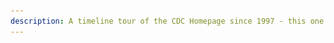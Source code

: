```yaml
---
description: A timeline tour of the CDC Homepage since 1997 - this one has different length content.
---
```


<html lang="en">
<head>
	<meta charset="UTF-8">
	<title>CDC Over the Years</title>
	<meta content="width=device-width, initial-scale=1" name="viewport">
	<link href='https://cdnjs.cloudflare.com/ajax/libs/twitter-bootstrap/4.1.3/css/bootstrap.min.css' rel='stylesheet'>
	<link href='https://cdnjs.cloudflare.com/ajax/libs/animate.css/3.7.2/animate.min.css' rel='stylesheet'>
	<link href="https://fonts.googleapis.com/css?family=Montserrat|Nunito&display=swap" rel="stylesheet">
	<style>
	.timeline {
		position: relative;
		-webkit-transition: all 0.4s ease 0s;
		transition: all 0.4s ease 0s;
	}
	.timeline:before {
		content: "";
		width: 1px;
		height: 100%;
		background: rgba(0, 0, 0, 0.1);;
		position: absolute;
		top: 0;
		left: 50%;
	}
	.timeline .timeline-card {
		position: relative;
	}
	.timeline .timeline-card:before, .timeline .timeline-card:after {
		content: "";
		display: block;
		width: 100%;
		clear: both;
	}
	.timeline .timeline-icon {
		width: 20px;
		height: 20px;
		border-radius: 50%;
		background: #fff;
		border: 2px solid #005eaa;
		position: absolute;
		top: 0;
		left: 3px;
		right: 0;
		margin: 0 auto;
		overflow: hidden;
	}
	.timeline .timeline-content {
		font-family: 'Montserrat', sans-serif;
		width: 45%;
		padding: 20px;
		border-radius: 5px;
		text-align: right;
		-webkit-transition: all 0.3s ease 0s;
		transition: all 0.3s ease 0s;
		border: 1px solid rgba(0, 0, 0, 0.1);
	}
	.timeline .title {
		font-size: 24px;
		font-weight: 500;
		color: #5c5151;
		margin-top: 30px;
		font-family: 'Nunito', sans-serif;
	}
	.timeline .description {
		color: #242424;
		line-height: 2;
	}
	.timeline .timeline-card:nth-child(even) .timeline-content {
		float: right;
		text-align: left;
	}
	.timeline .timeline-image {
		width: 100%;
		overflow: hidden;
		cursor: pointer;
	}

	.timeline .timeline-card:nth-child(-n+3) .timeline-image img {
		height: 200px;
	}
	.timeline .timeline-image img {
		height: 350px;
		width: 100%;
		-o-object-fit: cover;
		object-fit: cover;
		-o-object-position: 100% 0;
		object-position: 100% 0;
		font-family: 'object-fit: cover; object-position: 100% 0';
	}

	@media only screen and (min-width: 768px) {
		.timeline .timeline-card:nth-child(even) {
			margin-top: -500px;
		}
	}

	@media only screen and (min-width: 992px) {
		.timeline .timeline-card:nth-child(even) {
			margin-top: -300px;
		}
	}

	@media only screen and (max-width: 767px) {
		.timeline:before {
			left: 0;
		}
		.timeline .timeline-icon {
			left: -8px;
			margin: 0;
		}
		.timeline .timeline-content {
			width: 90%;
			float: right;
			text-align: left;
		}
		.modal-body .modal-notice {
			display: none;
		}
		.timeline .timeline-card {
			margin-top: 1rem;
		}
	}
	.modal {
		-webkit-animation-duration: .3s;
		animation-duration: .3s;
		-webkit-animation-delay: 0s;
		animation-delay: 0s;
		padding-right: 0 !important;
		font-family: 'Roboto', sans-serif;
	}
	.modal-body {
		padding: 0;
	}

	.modal-body .modal-notice {
		background-color: rgba(0, 0, 0, 0.9);
		border-radius: 30px;
		padding: 20px;
		color: white;
		position: absolute;
		left: 45%;
		top: 100px;
		-webkit-animation-duration: 2s;
		animation-duration: 2s;
		-webkit-animation-delay: 1s;
		animation-delay: 1s;
		box-shadow: 0px 0px 18px 0px rgba(255, 127, 0, 0.75);
	}
	</style>
</head>
<body translate="no">
	<div class="container">
        <h1 class="display-3 mb-5" style="border-bottom: 1px solid aliceblue;">CDC Over the Years</h1>
		<div class="row">
			<div class="col-md-12">
				<div class="timeline">
					<div class="timeline-card">
						<div class="timeline-icon"></div>
						<div class="timeline-content">
							<div class="timeline-image"><img alt="" src="https://raw.githubusercontent.com/peterbenoit/cdn/master/images/CDC/over-the-years/www.cdc.gov_1997.jpg"></div>
							<h4 class="title">1997</h4>
							<p class="description">Lorem ipsum dolor sit amet, consectetur adipiscing elit. </p>
						</div>
					</div>
					<div class="timeline-card">
						<div class="timeline-icon"></div>
						<div class="timeline-content">
							<div class="timeline-image"><img alt="" src="https://raw.githubusercontent.com/peterbenoit/cdn/master/images/CDC/over-the-years/www.cdc.gov_1998.jpg"></div>
							<h4 class="title">1998</h4>
							<p class="description">Lorem ipsum dolor sit amet, consectetur adipiscing elit. Aliquam vitae eleifend ex. Praesent magna justo, bibendum id ante ut, vulputate tincidunt ipsum. Curabitur at rhoncus sem, eu feugiat sapien. Duis in libero cursus, dapibus sem ac, ornare mauris. Cras nunc lectus, porta quis metus vestibulum, pellentesque gravida erat.</p>
						</div>
					</div>
					<div class="timeline-card">
						<div class="timeline-icon"></div>
						<div class="timeline-content">
							<div class="timeline-image"><img alt="" src="https://raw.githubusercontent.com/peterbenoit/cdn/master/images/CDC/over-the-years/www.cdc.gov_1999.jpg"></div>
							<h4 class="title">1999</h4>
							<p class="description">Lorem ipsum dolor sit amet, consectetur adipiscing elit. Aliquam vitae eleifend ex. Praesent magna justo, bibendum id ante ut, vulputate tincidunt ipsum. Curabitur at rhoncus sem, eu feugiat sapien. Duis in libero cursus, dapibus sem ac, ornare mauris. Cras nunc lectus, porta quis metus vestibulum, pellentesque gravida erat.</p>
						</div>
					</div>
					<div class="timeline-card">
						<div class="timeline-icon"></div>
						<div class="timeline-content">
							<div class="timeline-image"><img alt="" src="https://raw.githubusercontent.com/peterbenoit/cdn/master/images/CDC/over-the-years/www.cdc.gov_2000.jpg"></div>
							<h4 class="title">2000</h4>
							<p class="description">Lorem ipsum dolor sit amet, consectetur adipiscing elit. Aliquam vitae eleifend ex. Praesent magna justo, bibendum id ante ut, vulputate tincidunt ipsum. Curabitur at rhoncus sem, eu feugiat sapien. Duis in libero cursus, dapibus sem ac, ornare mauris. Cras nunc lectus, porta quis metus vestibulum, pellentesque gravida erat. Lorem ipsum dolor sit amet, consectetur adipiscing elit. Aliquam vitae eleifend ex. Praesent magna justo, bibendum id ante ut, vulputate tincidunt ipsum. Curabitur at rhoncus sem, eu feugiat sapien. Duis in libero cursus, dapibus sem ac, ornare mauris. Cras nunc lectus, porta quis metus vestibulum, pellentesque gravida erat.</p>
						</div>
					</div>
					<div class="timeline-card">
						<div class="timeline-icon"></div>
						<div class="timeline-content">
							<div class="timeline-image"><img alt="" src="https://raw.githubusercontent.com/peterbenoit/cdn/master/images/CDC/over-the-years/www.cdc.gov_2001.jpg"></div>
							<h4 class="title">2001</h4>
							<p class="description">Lorem ipsum dolor sit amet, consectetur adipiscing elit. Aliquam vitae eleifend ex. Praesent magna justo, bibendum id ante ut, vulputate tincidunt ipsum. Curabitur at rhoncus sem, eu feugiat sapien. Duis in libero cursus, dapibus sem ac, ornare mauris. Cras nunc lectus, porta quis metus vestibulum, pellentesque gravida erat.</p>
						</div>
					</div>
					<div class="timeline-card">
						<div class="timeline-icon"></div>
						<div class="timeline-content">
							<div class="timeline-image"><img alt="" src="https://raw.githubusercontent.com/peterbenoit/cdn/master/images/CDC/over-the-years/www.cdc.gov_2002.jpg"></div>
							<h4 class="title">2002</h4>
							<p class="description">Lorem ipsum dolor sit amet, consectetur adipiscing elit. Aliquam vitae eleifend ex. Praesent magna justo, bibendum id ante ut, vulputate tincidunt ipsum. Curabitur at rhoncus sem, eu feugiat sapien. Duis in libero cursus, dapibus sem ac, ornare mauris. Cras nunc lectus, porta quis metus vestibulum, pellentesque gravida erat.</p>
						</div>
					</div>
					<div class="timeline-card">
						<div class="timeline-icon"></div>
						<div class="timeline-content">
							<div class="timeline-image"><img alt="" src="https://raw.githubusercontent.com/peterbenoit/cdn/master/images/CDC/over-the-years/www.cdc.gov_2003.jpg"></div>
							<h4 class="title">2003</h4>
							<p class="description">Lorem ipsum dolor sit amet, consectetur adipiscing elit. Aliquam vitae eleifend ex.</p>
						</div>
					</div>
					<div class="timeline-card">
						<div class="timeline-icon"></div>
						<div class="timeline-content">
							<div class="timeline-image"><img alt="" src="https://raw.githubusercontent.com/peterbenoit/cdn/master/images/CDC/over-the-years/www.cdc.gov_2004.jpg"></div>
							<h4 class="title">2004</h4>
							<p class="description">Lorem ipsum dolor sit amet, consectetur adipiscing elit. Aliquam vitae eleifend ex. Praesent magna justo, bibendum id ante ut, vulputate tincidunt ipsum. Curabitur at rhoncus sem, eu feugiat sapien. Duis in libero cursus, dapibus sem ac, ornare mauris. Cras nunc lectus, porta quis metus vestibulum, pellentesque gravida erat.</p>
						</div>
					</div>
					<div class="timeline-card">
						<div class="timeline-icon"></div>
						<div class="timeline-content">
							<div class="timeline-image"><img alt="" src="https://raw.githubusercontent.com/peterbenoit/cdn/master/images/CDC/over-the-years/www.cdc.gov_2005.jpg"></div>
							<h4 class="title">2005</h4>
							<p class="description">Lorem ipsum dolor sit amet, consectetur adipiscing elit. Aliquam vitae eleifend ex. Praesent magna justo, bibendum id ante ut, vulputate tincidunt ipsum. Curabitur at rhoncus sem, eu feugiat sapien. Duis in libero cursus, dapibus sem ac, ornare mauris. Cras nunc lectus, porta quis metus vestibulum, pellentesque gravida erat.</p>
						</div>
					</div>
					<div class="timeline-card">
						<div class="timeline-icon"></div>
						<div class="timeline-content">
							<div class="timeline-image"><img alt="" src="https://raw.githubusercontent.com/peterbenoit/cdn/master/images/CDC/over-the-years/www.cdc.gov_2006.jpg"></div>
							<h4 class="title">2006</h4>
							<p class="description">Lorem ipsum dolor sit amet, consectetur adipiscing elit. Aliquam vitae eleifend ex. Praesent magna justo, bibendum id ante ut, vulputate tincidunt ipsum. Curabitur at rhoncus sem, eu feugiat sapien. Duis in libero cursus, dapibus sem ac, ornare mauris. Cras nunc lectus, porta quis metus vestibulum, pellentesque gravida erat.</p>
						</div>
					</div>
					<div class="timeline-card">
						<div class="timeline-icon"></div>
						<div class="timeline-content">
							<div class="timeline-image"><img alt="" src="https://raw.githubusercontent.com/peterbenoit/cdn/master/images/CDC/over-the-years/www.cdc.gov_2007.jpg"></div>
							<h4 class="title">2007</h4>
							<p class="description">Lorem ipsum dolor sit amet, consectetur adipiscing elit. Aliquam vitae eleifend ex. Praesent magna justo, bibendum id ante ut, vulputate tincidunt ipsum. Curabitur at rhoncus sem, eu feugiat sapien. Duis in libero cursus, dapibus sem ac, ornare mauris. Cras nunc lectus, porta quis metus vestibulum, pellentesque gravida erat.</p>
						</div>
					</div>
					<div class="timeline-card">
						<div class="timeline-icon"></div>
						<div class="timeline-content">
							<div class="timeline-image"><img alt="" src="https://raw.githubusercontent.com/peterbenoit/cdn/master/images/CDC/over-the-years/www.cdc.gov_2008.jpg"></div>
							<h4 class="title">2008</h4>
							<p class="description">Lorem ipsum dolor sit amet, consectetur adipiscing elit. Aliquam vitae eleifend ex. Praesent magna justo, bibendum id ante ut, vulputate tincidunt ipsum. Curabitur at rhoncus sem, eu feugiat sapien. Duis in libero cursus, dapibus sem ac, ornare mauris. Cras nunc lectus, porta quis metus vestibulum, pellentesque gravida erat.</p>
						</div>
					</div>
					<div class="timeline-card">
						<div class="timeline-icon"></div>
						<div class="timeline-content">
							<div class="timeline-image"><img alt="" src="https://raw.githubusercontent.com/peterbenoit/cdn/master/images/CDC/over-the-years/www.cdc.gov_2009.jpg"></div>
							<h4 class="title">2009</h4>
							<p class="description">Lorem ipsum dolor sit amet, consectetur adipiscing elit. Aliquam vitae eleifend ex. Praesent magna justo, bibendum id ante ut, vulputate tincidunt ipsum. Curabitur at rhoncus sem, eu feugiat sapien. Duis in libero cursus, dapibus sem ac, ornare mauris. Cras nunc lectus, porta quis metus vestibulum, pellentesque gravida erat.</p>
						</div>
					</div>
					<div class="timeline-card">
						<div class="timeline-icon"></div>
						<div class="timeline-content">
							<div class="timeline-image"><img alt="" src="https://raw.githubusercontent.com/peterbenoit/cdn/master/images/CDC/over-the-years/www.cdc.gov_2010.jpg"></div>
							<h4 class="title">2010</h4>
							<p class="description">Lorem ipsum dolor sit amet, consectetur adipiscing elit. Aliquam vitae eleifend ex. Praesent magna justo, bibendum id ante ut, vulputate tincidunt ipsum. Curabitur at rhoncus sem, eu feugiat sapien. Duis in libero cursus, dapibus sem ac, ornare mauris. Cras nunc lectus, porta quis metus vestibulum, pellentesque gravida erat.</p>
						</div>
					</div>
					<div class="timeline-card">
						<div class="timeline-icon"></div>
						<div class="timeline-content">
							<div class="timeline-image"><img alt="" src="https://raw.githubusercontent.com/peterbenoit/cdn/master/images/CDC/over-the-years/www.cdc.gov_2011.jpg"></div>
							<h4 class="title">2011</h4>
							<p class="description">Lorem ipsum dolor sit amet, consectetur adipiscing elit. Aliquam vitae eleifend ex. Praesent magna justo, bibendum id ante ut, vulputate tincidunt ipsum. </p>
						</div>
					</div>
					<div class="timeline-card">
						<div class="timeline-icon"></div>
						<div class="timeline-content">
							<div class="timeline-image"><img alt="" src="https://raw.githubusercontent.com/peterbenoit/cdn/master/images/CDC/over-the-years/www.cdc.gov_2012.jpg"></div>
							<h4 class="title">2012</h4>
							<p class="description">Lorem ipsum dolor sit amet, consectetur adipiscing elit. Aliquam vitae eleifend ex.</p>
						</div>
					</div>
					<div class="timeline-card">
						<div class="timeline-icon"></div>
						<div class="timeline-content">
							<div class="timeline-image"><img alt="" src="https://raw.githubusercontent.com/peterbenoit/cdn/master/images/CDC/over-the-years/www.cdc.gov_2013.jpg"></div>
							<h4 class="title">2013</h4>
							<p class="description">Lorem ipsum dolor sit amet, consectetur adipiscing elit. Aliquam vitae eleifend ex. Praesent magna justo, bibendum id ante ut, vulputate tincidunt ipsum. Curabitur at rhoncus sem, eu feugiat sapien. Duis in libero cursus, dapibus sem ac, ornare mauris. Cras nunc lectus, porta quis metus vestibulum, pellentesque gravida erat. Lorem ipsum dolor sit amet, consectetur adipiscing elit. Aliquam vitae eleifend ex. Praesent magna justo, bibendum id ante ut, vulputate tincidunt ipsum. Curabitur at rhoncus sem, eu feugiat sapien. Duis in libero cursus, dapibus sem ac, ornare mauris. Cras nunc lectus, porta quis metus vestibulum, pellentesque gravida erat.</p>
						</div>
					</div>
					<div class="timeline-card">
						<div class="timeline-icon"></div>
						<div class="timeline-content">
							<div class="timeline-image"><img alt="" src="https://raw.githubusercontent.com/peterbenoit/cdn/master/images/CDC/over-the-years/www.cdc.gov_2014.jpg"></div>
							<h4 class="title">2014</h4>
							<p class="description">Lorem ipsum dolor sit amet, consectetur adipiscing elit. Aliquam vitae eleifend ex. Praesent magna justo, bibendum id ante ut, vulputate tincidunt ipsum. Curabitur at rhoncus sem, eu feugiat sapien. Duis in libero cursus, dapibus sem ac, ornare mauris. Cras nunc lectus, porta quis metus vestibulum, pellentesque gravida erat.</p>
						</div>
					</div>
					<div class="timeline-card">
						<div class="timeline-icon"></div>
						<div class="timeline-content">
							<div class="timeline-image"><img alt="" src="https://raw.githubusercontent.com/peterbenoit/cdn/master/images/CDC/over-the-years/www.cdc.gov_2015.jpg"></div>
							<h4 class="title">2015</h4>
							<p class="description">Lorem ipsum dolor sit amet, consectetur adipiscing elit. Aliquam vitae eleifend ex. Praesent magna justo, bibendum id ante ut, vulputate tincidunt ipsum. Curabitur at rhoncus sem, eu feugiat sapien. Duis in libero cursus, dapibus sem ac, ornare mauris. Cras nunc lectus, porta quis metus vestibulum, pellentesque gravida erat.</p>
						</div>
					</div>
					<div class="timeline-card">
						<div class="timeline-icon"></div>
						<div class="timeline-content">
							<div class="timeline-image"><img alt="" src="https://raw.githubusercontent.com/peterbenoit/cdn/master/images/CDC/over-the-years/www.cdc.gov_2016.jpg"></div>
							<h4 class="title">2016</h4>
							<p class="description">Lorem ipsum dolor sit amet, consectetur adipiscing elit. Aliquam vitae eleifend ex. Praesent magna justo, bibendum id ante ut, vulputate tincidunt ipsum. Curabitur at rhoncus sem, eu feugiat sapien. Duis in libero cursus, dapibus sem ac, ornare mauris. Cras nunc lectus, porta quis metus vestibulum, pellentesque gravida erat.</p>
						</div>
					</div>
					<div class="timeline-card">
						<div class="timeline-icon"></div>
						<div class="timeline-content">
							<div class="timeline-image"><img alt="" src="https://raw.githubusercontent.com/peterbenoit/cdn/master/images/CDC/over-the-years/www.cdc.gov_2017.jpg"></div>
							<h4 class="title">2017</h4>
							<p class="description">Lorem ipsum dolor sit amet, consectetur adipiscing elit. Aliquam vitae eleifend ex. Praesent magna justo, bibendum id ante ut, vulputate tincidunt ipsum. Curabitur at rhoncus sem, eu feugiat sapien. Duis in libero cursus, dapibus sem ac, ornare mauris. Cras nunc lectus, porta quis metus vestibulum, pellentesque gravida erat.</p>
						</div>
					</div>
					<div class="timeline-card">
						<div class="timeline-icon"></div>
						<div class="timeline-content">
							<div class="timeline-image"><img alt="" src="https://raw.githubusercontent.com/peterbenoit/cdn/master/images/CDC/over-the-years/www.cdc.gov_2018.jpg"></div>
							<h4 class="title">2018</h4>
							<p class="description">Lorem ipsum dolor sit amet, consectetur adipiscing elit. Aliquam vitae eleifend ex. Praesent magna justo, bibendum id ante ut, vulputate tincidunt ipsum. Curabitur at rhoncus sem, eu feugiat sapien. Duis in libero cursus, dapibus sem ac, ornare mauris. Cras nunc lectus, porta quis metus vestibulum, pellentesque gravida erat.</p>
						</div>
					</div>
					<div class="timeline-card">
						<div class="timeline-icon"></div>
						<div class="timeline-content">
							<div class="timeline-image"><img alt="" src="https://raw.githubusercontent.com/peterbenoit/cdn/master/images/CDC/over-the-years/www.cdc.gov_2019.jpg"></div>
							<h4 class="title">2019</h4>
							<p class="description">Lorem ipsum dolor sit amet, consectetur adipiscing elit. Aliquam vitae eleifend ex. Praesent magna justo, bibendum id ante ut, vulputate tincidunt ipsum. Curabitur at rhoncus sem, eu feugiat sapien. Duis in libero cursus, dapibus sem ac, ornare mauris. Cras nunc lectus, porta quis metus vestibulum, pellentesque gravida erat.</p>
						</div>
					</div>
					<div class="timeline-card">
						<div class="timeline-icon"></div>
						<div class="timeline-content">
							<div class="timeline-image"><img alt="" src="https://raw.githubusercontent.com/peterbenoit/cdn/master/images/CDC/over-the-years/www.cdc.gov_2020.jpg"></div>
							<h4 class="title">2020</h4>
							<p class="description">Lorem ipsum dolor sit amet, consectetur adipiscing elit. Aliquam vitae eleifend ex. Praesent magna justo, bibendum id ante ut, vulputate tincidunt ipsum. Curabitur at rhoncus sem, eu feugiat sapien. Duis in libero cursus, dapibus sem ac, ornare mauris. Cras nunc lectus, porta quis metus vestibulum, pellentesque gravida erat. Lorem ipsum dolor sit amet, consectetur adipiscing elit. Aliquam vitae eleifend ex. Praesent magna justo, bibendum id ante ut, vulputate tincidunt ipsum. Curabitur at rhoncus sem, eu feugiat sapien. Duis in libero cursus, dapibus sem ac, ornare mauris. Cras nunc lectus, porta quis metus vestibulum, pellentesque gravida erat.</p>
						</div>
					</div>
				</div>
			</div>
		</div>
	</div>
	<script src='https://cdnjs.cloudflare.com/ajax/libs/jquery/3.4.1/jquery.min.js'></script>
	<script src='https://cdnjs.cloudflare.com/ajax/libs/twitter-bootstrap/4.4.1/js/bootstrap.min.js'></script>

	<!-- object-fit for IE	 -->
	<script src="https://cdnjs.cloudflare.com/ajax/libs/object-fit-images/3.2.4/ofi.min.js"></script>
	<script>
	$( function() {
	   var modal = '<div class="modal animated zoomIn" id="modal_zoom" role="dialog" tabindex="-1">' +
	       '<div class="modal-dialog modal-lg modal-dialog-centered" role="document"><div class="modal-content">' +
	       '<div class="modal-body"></div>' +
	       '</div></div></div>';

	   $( 'body' ).append( modal );

	   $( '.timeline-image img' ).on( 'click', function() {
	       var t = $( this );

	       $( '#modal_zoom' )
	           .modal( 'show' )
	           .find( '.modal-body' )
	           .empty()
	           .append( '<div class="modal-notice animated fadeOut">Press ESC to close</div><img src="'+t[0].src+'" class="img-fluid" />' );
	   } );

	   objectFitImages();

	} );
	</script>
</body>
</html>